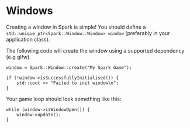 # Windows

Creating a window in Spark is simple!
You should define a `std::unique_ptr<Spark::Window::Window> window` (preferably in your application class).

The following code will create the window using a supported dependency (e.g glfw).
```
window = Spark::Window::create("My Spark Game");

if (!window->isSuccessfullyInitialised()) {
	std::cout << "Failed to init window\n";
}
```

Your game loop should look something like this:
```
while (window->isWindowOpen()) {
	window->update();
}
```